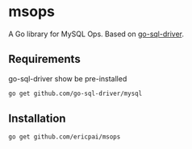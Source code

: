 # msops
A Go library for MySQL Ops. Based on [go-sql-driver](https://github.com/go-sql-driver/mysql).

## Requirements
go-sql-driver show be pre-installed
```bash
go get github.com/go-sql-driver/mysql
```

## Installation
```bash
go get github.com/ericpai/msops
```
